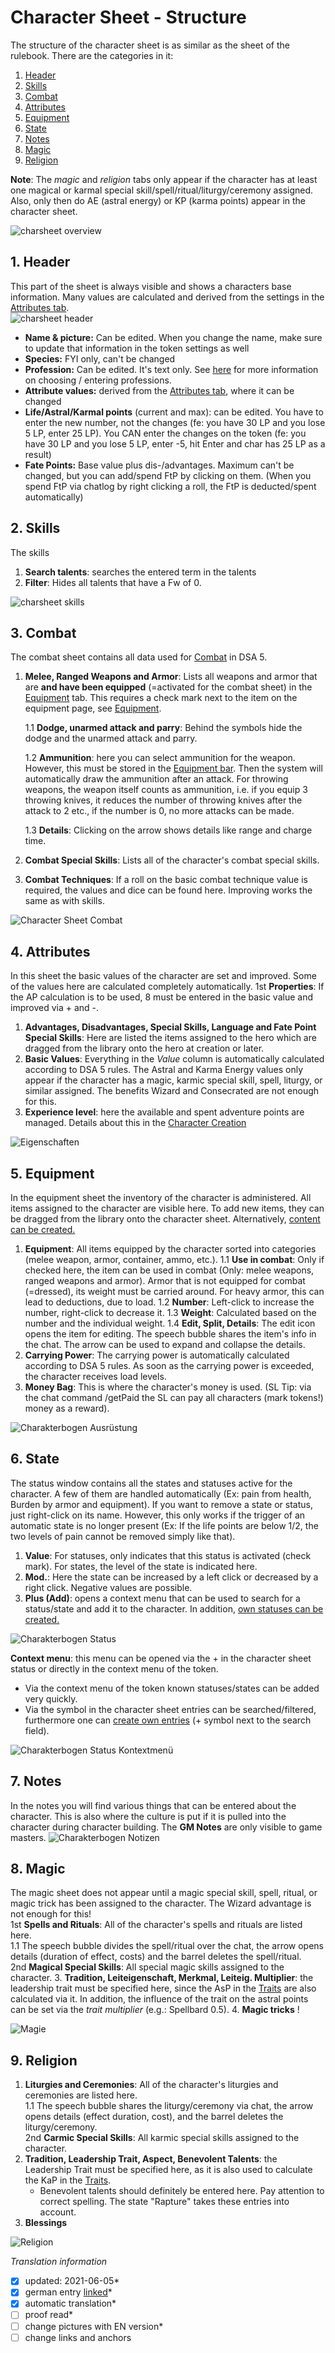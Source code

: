 # Character Sheet - Structure
The structure of the character sheet is as similar as the sheet of the rulebook.
There are the categories in it:  
1. [Header](#1-header)  
2. [Skills](#2-skills)  
3. [Combat](#3-combat)  
4. [Attributes](#4-attributes)  
5. [Equipment](#5-equipment)  
6. [State](#6-state)  
7. [Notes](#7-notes)  
8. [Magic](#8-magic)  
9. [Religion](#9-religion)  
  
**Note**: The *magic* and *religion* tabs only appear if the character has at least one magical or karmal special skill/spell/ritual/liturgy/ceremony assigned. Also, only then do AE (astral energy) or KP (karma points) appear in the character sheet.
  
![charsheet overview](images/en-charactersheet-01.jpg)  

## 1. Header
This part of the sheet is always visible and shows a characters base information. Many values are calculated and derived from the settings in the [Attributes tab](#4-attributes).  
![charsheet header](images/en-charactersheet-02.jpg)  

- **Name & picture:** Can be edited. When you change the name, make sure to update that information in the token settings as well
- **Species:** FYI only, can't be changed
- **Profession:** Can be edited. It's text only. See [here](en-character-creation#6-choose-profession) for more information on choosing / entering professions.
- **Attribute values:** derived from the [Attributes tab](#4-attributes), where it can be changed
- **Life/Astral/Karmal points** (current and max): can be edited. You have to enter the new number, not the changes (fe: you have 30 LP and you lose 5 LP, enter 25 LP). You CAN enter the changes on the token (fe: you have 30 LP and you lose 5 LP, enter -5, hit Enter and char has 25 LP as a result)
- **Fate Points:** Base value plus dis-/advantages. Maximum can't be changed, but you can add/spend FtP by clicking on them. (When you spend FtP via chatlog by right clicking a roll, the FtP is deducted/spent automatically)

## 2. Skills
The skills
1. **Search talents**: searches the entered term in the talents
1. **Filter**: Hides all talents that have a Fw of 0.  
  
![charsheet skills](images/en-charactersheet-06.jpg)  

## 3. Combat
The combat sheet contains all data used for [Combat](https://github.com/Plushtoast/dsa5-foundryVTT/wiki/de-Kampf) in DSA 5.
1. **Melee, Ranged Weapons and Armor**: Lists all weapons and armor that are **and have been equipped** (=activated for the combat sheet) in the [Equipment](https://github.com/Plushtoast/dsa5-foundryVTT/wiki/de-Charakterbogen#5-ausr%C3%BCstung) tab. This requires a check mark next to the item on the equipment page, see [Equipment](https://github.com/Plushtoast/dsa5-foundryVTT/wiki/de-Charakterbogen#5-ausr%C3%BCstung).

   1.1 **Dodge, unarmed attack and parry**: Behind the symbols hide the dodge and the unarmed attack and parry.  

   1.2 **Ammunition**: here you can select ammunition for the weapon. However, this must be stored in the [Equipment bar](https://github.com/Plushtoast/dsa5-foundryVTT/wiki/de-Charakterbogen#5-ausr%C3%BCstung). Then the system will automatically draw the ammunition after an attack. For throwing weapons, the weapon itself counts as ammunition, i.e. if you equip 3 throwing knives, it reduces the number of throwing knives after the attack to 2 etc., if the number is 0, no more attacks can be made. 
 
   1.3 **Details**: Clicking on the arrow shows details like range and charge time.
2. **Combat Special Skills**: Lists all of the character's combat special skills.
3. **Combat Techniques**: If a roll on the basic combat technique value is required, the values and dice can be found here. Improving works the same as with skills.
  
![Character Sheet Combat](https://user-images.githubusercontent.com/80099175/112133821-5e807c00-8bcc-11eb-836a-ec9431cb011a.png)

## 4. Attributes
In this sheet the basic values of the character are set and improved. Some of the values here are calculated completely automatically.
1st **Properties**: If the AP calculation is to be used, 8 must be entered in the basic value and improved via + and -.
1. **Advantages, Disadvantages, Special Skills, Language and Fate Point Special Skills**: Here are listed the items assigned to the hero
which are dragged from the library onto the hero at creation or later. 
1. **Basic Values**: Everything in the *Value* column is automatically calculated according to DSA 5 rules. The Astral and Karma Energy values only appear if the character has a magic, karmic special skill, spell, liturgy, or similar assigned. The benefits Wizard and Consecrated are not enough for this.
1. **Experience level**: here the available and spent adventure points are managed. Details about this in the [Character Creation](https://github.com/Plushtoast/dsa5-foundryVTT/wiki/de-Charaktererstellung)
  
![Eigenschaften](https://user-images.githubusercontent.com/80099175/112108651-c759fb00-8bb0-11eb-9854-697551f5f667.png)  

## 5. Equipment
In the equipment sheet the inventory of the character is administered. All items assigned to the character are visible here.
To add new items, they can be dragged from the library onto the character sheet. Alternatively, [ content can be created.](https://github.com/Plushtoast/dsa5-foundryVTT/wiki/de-Eigene_Inhalte_erstellen)
1. **Equipment**: All items equipped by the character sorted into categories (melee weapon, armor, container, ammo, etc.).
1.1 **Use in combat**: Only if checked here, the item can be used in combat (Only: melee weapons, ranged weapons and armor). Armor that is not equipped for combat (=dressed), its weight must be carried around. For heavy armor, this can lead to deductions, due to load.
1.2 **Number**: Left-click to increase the number, right-click to decrease it.
1.3 **Weight**: Calculated based on the number and the individual weight.
1.4 **Edit, Split, Details**: The edit icon opens the item for editing. The speech bubble shares the item's info in the chat. 
The arrow can be used to expand and collapse the details.
2. **Carrying Power**: The carrying power is automatically calculated according to DSA 5 rules. As soon as the carrying power is exceeded, the character receives load levels.
3. **Money Bag**: This is where the character's money is used. (SL Tip: via the chat command /getPaid the SL can pay all characters (mark tokens!) money as a reward).  
  
![Charakterbogen Ausrüstung](https://user-images.githubusercontent.com/80099175/112141398-86281200-8bd5-11eb-8e58-b2aa7633b982.png)

## 6. State
The status window contains all the states and statuses active for the character. A few of them are handled automatically (Ex: pain from health,
Burden by armor and equipment). If you want to remove a state or status, just right-click on its name. However, this only works if the trigger of an automatic state is no longer present (Ex: If the life points are below 1/2, the two levels of pain cannot be removed simply like that).
1. **Value**: For statuses, only indicates that this status is activated (check mark). For states, the level of the state is indicated here.  
2. **Mod.**: Here the state can be increased by a left click or decreased by a right click. Negative values are possible.  
3. **Plus (Add)**: opens a context menu that can be used to search for a status/state and add it to the character. In addition, [own statuses can be created.](https://github.com/Plushtoast/dsa5-foundryVTT/wiki/de-Status-Selbst-erstellte-Effekte)
  
![Charakterbogen Status](https://user-images.githubusercontent.com/80099175/112144638-c7222580-8bd9-11eb-9696-3aff6af5e145.png)  
  
**Context menu**: this menu can be opened via the + in the character sheet status or directly in the context menu of the token. 
 - Via the context menu of the token known statuses/states can be added very quickly.
 - Via the symbol in the character sheet entries can be searched/filtered, furthermore one can [create own entries](https://github.com/Plushtoast/dsa5-foundryVTT/wiki/de-Status-Selbst-erstellte-Effekte) (+ symbol next to the search field).
  
![Charakterbogen Status Kontextmenü](https://user-images.githubusercontent.com/62849695/116782005-f0f72380-aa86-11eb-91e9-1ceefe799deb.png)  
 
## 7. Notes
In the notes you will find various things that can be entered about the character. This is also where the culture is put if it is pulled into the character during character building. The **GM Notes** are only visible to game masters.
![Charakterbogen Notizen](https://user-images.githubusercontent.com/80099175/112149840-b4125400-8bdf-11eb-9577-1d78333392ad.png)

## 8. Magic
The magic sheet does not appear until a magic special skill, spell, ritual, or magic trick has been assigned to the character. The Wizard advantage is not enough for this!  
1st **Spells and Rituals**: All of the character's spells and rituals are listed here.  
   1.1 The speech bubble divides the spell/ritual over the chat, the arrow opens details (duration of effect, costs) and the barrel deletes the spell/ritual.   
2nd **Magical Special Skills**: All special magic skills assigned to the character.
3. **Tradition, Leiteigenschaft, Merkmal, Leiteig. Multiplier**: the leadership trait must be specified here, since the AsP in the [Traits](https://github.com/Plushtoast/dsa5-foundryVTT/wiki/de-Charakterbogen#4-eigenschaften) are also calculated via it. In addition, the influence of the trait on the astral points can be set via the *trait multiplier* (e.g.: Spellbard 0.5).
4. **Magic tricks** !  
  
![Magie](https://user-images.githubusercontent.com/80099175/114888610-b1370780-9e09-11eb-92e3-3b3a7efe629f.png)

## 9. Religion
1. **Liturgies and Ceremonies**: All of the character's liturgies and ceremonies are listed here.  
   1.1 The speech bubble shares the liturgy/ceremony via chat, the arrow opens details (effect duration, cost), and the barrel deletes the liturgy/ceremony.   
2nd **Carmic Special Skills**: All karmic special skills assigned to the character.
3. **Tradition, Leadership Trait, Aspect, Benevolent Talents**: the Leadership Trait must be specified here, as it is also used to calculate the KaP in the [Traits](https://github.com/Plushtoast/dsa5-foundryVTT/wiki/de-Charakterbogen#4-eigenschaften).  
   - Benevolent talents should definitely be entered here. Pay attention to correct spelling. The state "Rapture" takes these entries into account.
5. **Blessings**  
  
![Religion](https://user-images.githubusercontent.com/80099175/112478313-29af2900-8d74-11eb-8344-d68b8f35dbe6.png)

*Translation information*  
*[x] updated: 2021-06-05*  
*[x] german entry [linked](de/de-Charakterbogen.md)*  
*[x] automatic translation*  
*[ ] proof read*  
*[ ] change pictures with EN version*  
*[ ] change links and anchors
